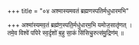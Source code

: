 +++
title = "०४ अश्मास्यमवतं ब्रह्मणस्पतिर्मधुधारमभि"

+++
अश्मा॑स्यमव॒तं ब्रह्म॑ण॒स्पति॒र्मधु॑धारम॒भि यमोज॒सातृ॑णत् ।  
तमे॒व विश्वे॑ पपिरे स्व॒र्दृशो॑ ब॒हु सा॒कं सि॑सिचु॒रुत्स॑मु॒द्रिण॑म् ॥